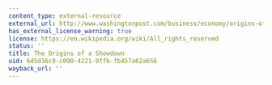 ```yaml
---
content_type: external-resource
external_url: http://www.washingtonpost.com/business/economy/origins-of-the-debt-showdown/2011/08/03/gIQA9uqIzI_story.html
has_external_license_warning: true
license: https://en.wikipedia.org/wiki/All_rights_reserved
status: ''
title: The Origins of a Showdown
uid: 6d5d16c9-c090-4221-8ffb-fb457a62a656
wayback_url: ''
---
```

